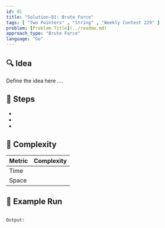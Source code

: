 ```yaml
---
id: 01
title: "Solution-01: Brute Force"
tags: [ "Two Pointers" , "String" , "Weekly Contest 229" ]
problem: [Problem Title](../readme.md)
approach_type: "Brute Force"
language: "Go"
---
```


## 🔍 Idea
Define the idea here ....

## 🧩 Steps
* 
*
*

## 🧮 Complexity
| Metric  |  Complexity |
|---------|-------------|
| Time    |             |
| Space   |             |

## 🧠 Example Run
```go

```
```bash
Output: 


```